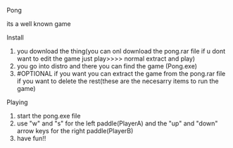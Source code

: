 Pong

its a well known game

Install
  1) you download the thing(you can onl download the pong.rar file if u dont want to edit the game just play>>>> normal extract and play)
  2) you go into distro and there you can find the game (Pong.exe)
  3) #OPTIONAL if you want you can extract the game from the pong.rar file if you want to delete the rest(these are the necesarry items to run the game)

Playing
  1) start the pong.exe file
  2) use "w" and "s" for the left paddle(PlayerA) and the "up" and "down" arrow keys for the right paddle(PlayerB)
  3) have fun!!
